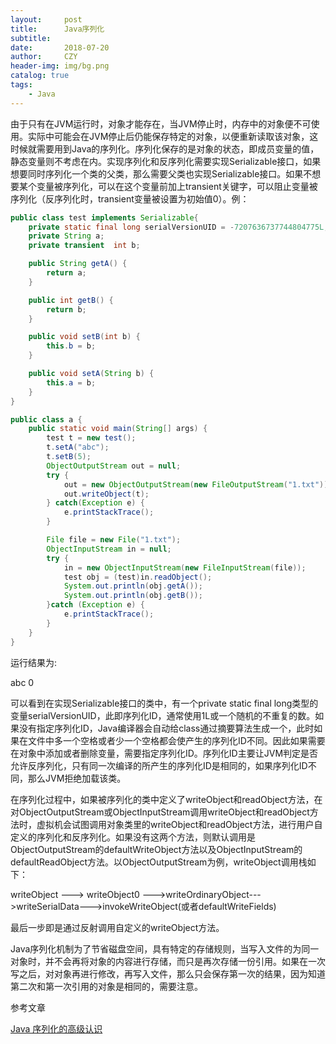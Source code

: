 ```yaml
---
layout:     post
title:      Java序列化
subtitle:   
date:       2018-07-20
author:     CZY
header-img: img/bg.png
catalog: true
tags:
    - Java
---
```


由于只有在JVM运行时，对象才能存在，当JVM停止时，内存中的对象便不可使用。实际中可能会在JVM停止后仍能保存特定的对象，以便重新读取该对象，这时候就需要用到Java的序列化。序列化保存的是对象的状态，即成员变量的值，静态变量则不考虑在内。实现序列化和反序列化需要实现Serializable接口，如果想要同时序列化一个类的父类，那么需要父类也实现Serializable接口。如果不想要某个变量被序列化，可以在这个变量前加上transient关键字，可以阻止变量被序列化（反序列化时，transient变量被设置为初始值0）。例：

```java
public class test implements Serializable{
    private static final long serialVersionUID = -7207636737744804775L;
    private String a;
    private transient  int b;

    public String getA() {
        return a;
    }

    public int getB() {
        return b;
    }

    public void setB(int b) {
        this.b = b;
    }

    public void setA(String b) {
        this.a = b;
    }
}

public class a {
    public static void main(String[] args) {
        test t = new test();
        t.setA("abc");
        t.setB(5);
        ObjectOutputStream out = null;
        try {
            out = new ObjectOutputStream(new FileOutputStream("1.txt"));
            out.writeObject(t);
        } catch(Exception e) {
            e.printStackTrace();
        }

        File file = new File("1.txt");
        ObjectInputStream in = null;
        try {
            in = new ObjectInputStream(new FileInputStream(file));
            test obj = (test)in.readObject();
            System.out.println(obj.getA());
            System.out.println(obj.getB());
        }catch (Exception e) {
            e.printStackTrace();
        }
    }
}

```


运行结果为:

abc
0

可以看到在实现Serializable接口的类中，有一个private static final long类型的变量serialVersionUID，此即序列化ID，通常使用1L或一个随机的不重复的数。如果没有指定序列化ID，Java编译器会自动给class通过摘要算法生成一个，此时如果在文件中多一个空格或者少一个空格都会使产生的序列化ID不同。因此如果需要在对象中添加或者删除变量，需要指定序列化ID。序列化ID主要让JVM判定是否允许反序列化，只有同一次编译的所产生的序列化ID是相同的，如果序列化ID不同，那么JVM拒绝加载该类。

在序列化过程中，如果被序列化的类中定义了writeObject和readObject方法，在对ObjectOutputStream或ObjectInputStream调用writeObject和readObject方法时，虚拟机会试图调用对象类里的writeObject和readObject方法，进行用户自定义的序列化和反序列化。如果没有这两个方法，则默认调用是 ObjectOutputStream的defaultWriteObject方法以及ObjectInputStream的defaultReadObject方法。以ObjectOutputStream为例，writeObject调用栈如下：

writeObject ---> writeObject0 --->writeOrdinaryObject--->writeSerialData--->invokeWriteObject(或者defaultWriteFields)

最后一步即是通过反射调用自定义的writeObject方法。

Java序列化机制为了节省磁盘空间，具有特定的存储规则，当写入文件的为同一对象时，并不会再将对象的内容进行存储，而只是再次存储一份引用。如果在一次写之后，对对象再进行修改，再写入文件，那么只会保存第一次的结果，因为知道第二次和第一次引用的对象是相同的，需要注意。


参考文章

[Java 序列化的高级认识](https://www.ibm.com/developerworks/cn/java/j-lo-serial/)